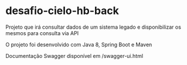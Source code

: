 # desafio-cielo-hb-back
Projeto que irá consultar dados de um sistema legado e disponibilizar os mesmos para consulta via API

O projeto foi desenvolvido com Java 8, Spring Boot e Maven

Documentação Swagger disponível em /swagger-ui.html
